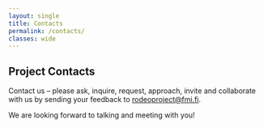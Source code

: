 ```yaml
---
layout: single
title: Contacts
permalink: /contacts/
classes: wide
---
```


## Project Contacts

Contact us – please ask, inquire, request, approach, invite and collaborate with us by sending your feedback to rodeoproject@fmi.fi.

We are looking forward to talking and meeting with you! 
